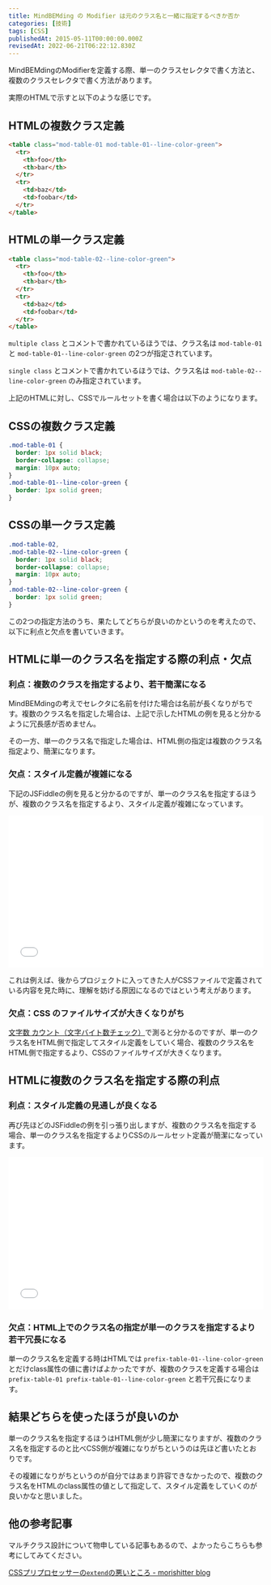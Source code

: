 ```yaml
---
title: MindBEMding の Modifier は元のクラス名と一緒に指定するべきか否か
categories: [技術]
tags: [CSS]
publishedAt: 2015-05-11T00:00:00.000Z
revisedAt: 2022-06-21T06:22:12.830Z
---
```


MindBEMdingのModifierを定義する際、単一のクラスセレクタで書く方法と、複数のクラスセレクタで書く方法があります。

実際のHTMLで示すと以下のような感じです。

## HTMLの複数クラス定義

```html
<table class="mod-table-01 mod-table-01--line-color-green">
  <tr>
    <th>foo</th>
    <th>bar</th>
  </tr>
  <tr>
    <td>baz</td>
    <td>foobar</td>
  </tr>
</table>
```

## HTMLの単一クラス定義

```html
<table class="mod-table-02--line-color-green">
  <tr>
    <th>foo</th>
    <th>bar</th>
  </tr>
  <tr>
    <td>baz</td>
    <td>foobar</td>
  </tr>
</table>
```

`multiple class` とコメントで書かれているほうでは、クラス名は `mod-table-01` と `mod-table-01--line-color-green` の2つが指定されています。

`single class` とコメントで書かれているほうでは、クラス名は `mod-table-02--line-color-green` のみ指定されています。

上記のHTMLに対し、CSSでルールセットを書く場合は以下のようになります。

## CSSの複数クラス定義

```css
.mod-table-01 {
  border: 1px solid black;
  border-collapse: collapse;
  margin: 10px auto;
}
.mod-table-01--line-color-green {
  border: 1px solid green;
}
```

## CSSの単一クラス定義

```css
.mod-table-02,
.mod-table-02--line-color-green {
  border: 1px solid black;
  border-collapse: collapse;
  margin: 10px auto;
}
.mod-table-02--line-color-green {
  border: 1px solid green;
}
```

この2つの指定方法のうち、果たしてどちらが良いのかというのを考えたので、以下に利点と欠点を書いていきます。

## HTMLに単一のクラス名を指定する際の利点・欠点

### 利点：複数のクラスを指定するより、若干簡潔になる

MindBEMdingの考えでセレクタに名前を付けた場合は名前が長くなりがちです。複数のクラス名を指定した場合は、上記で示したHTMLの例を見ると分かるように冗長感が否めません。

その一方、単一のクラス名で指定した場合は、HTML側の指定は複数のクラス名指定より、簡潔になります。

### 欠点：スタイル定義が複雑になる

下記のJSFiddleの例を見ると分かるのですが、単一のクラス名を指定するほうが、複数のクラス名を指定するより、スタイル定義が複雑になっています。

<iframe width="100%" height="300" src="//jsfiddle.net/aempn99y/2/embedded/result,html,css" allowfullscreen="allowfullscreen" frameborder="0"></iframe>

これは例えば、後からプロジェクトに入ってきた人がCSSファイルで定義されている内容を見た時に、理解を妨げる原因になるのではという考えがあります。

### 欠点：CSS のファイルサイズが大きくなりがち

[文字数 カウント（文字バイト数チェック）](http://www.luft.co.jp/cgi/str_counter.php)で測ると分かるのですが、単一のクラス名をHTML側で指定してスタイル定義をしていく場合、複数のクラス名をHTML側で指定するより、CSSのファイルサイズが大きくなります。

## HTMLに複数のクラス名を指定する際の利点

### 利点：スタイル定義の見通しが良くなる

再び先ほどのJSFiddleの例を引っ張り出しますが、複数のクラス名を指定する場合、単一のクラス名を指定するよりCSSのルールセット定義が簡潔になっています。

<iframe width="100%" height="300" src="//jsfiddle.net/aempn99y/2/embedded/result,html,css" allowfullscreen="allowfullscreen" frameborder="0"></iframe>

### 欠点：HTML上でのクラス名の指定が単一のクラスを指定するより若干冗長になる

単一のクラス名を定義する時はHTMLでは `prefix-table-01--line-color-green` とだけclass属性の値に書けばよかったですが、複数のクラスを定義する場合は `prefix-table-01 prefix-table-01--line-color-green` と若干冗長になります。

## 結果どちらを使ったほうが良いのか

単一のクラス名を指定するほうはHTML側が少し簡潔になりますが、複数のクラス名を指定するのと比べCSS側が複雑になりがちというのは先ほど書いたとおりです。

その複雑になりがちというのが自分ではあまり許容できなかったので、複数のクラス名をHTMLのclass属性の値として指定して、スタイル定義をしていくのが良いかなと思いました。

## 他の参考記事

マルチクラス設計について物申している記事もあるので、よかったらこちらも参考にしてみてください。

[CSSプリプロセッサーの`extend`の悪いところ - morishitter blog](http://morishitter.hatenablog.com/entry/2014/11/28/004234)
